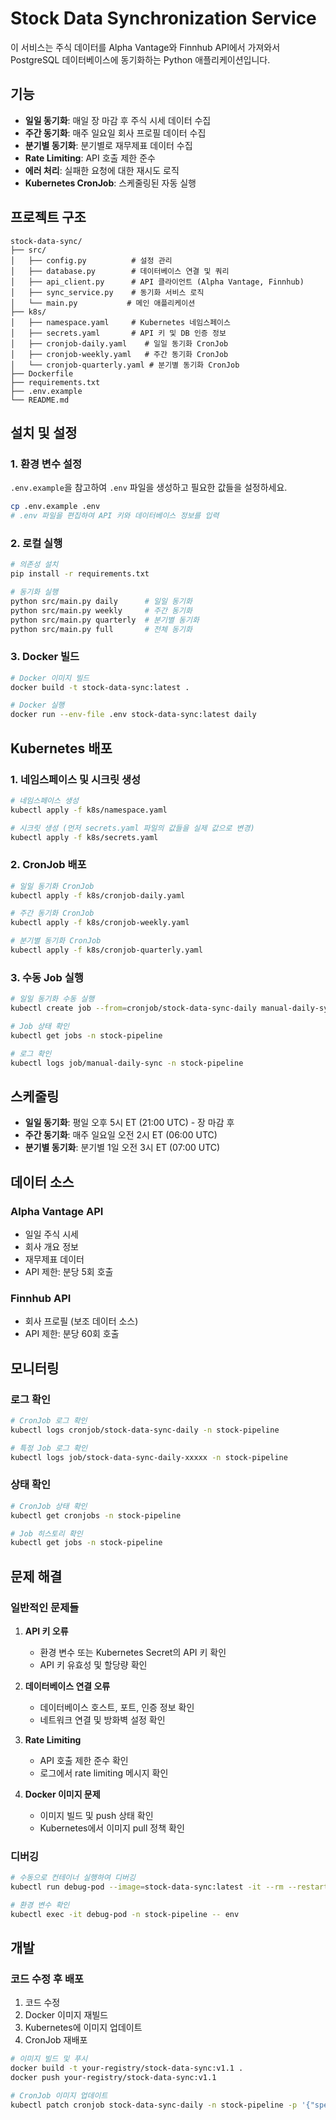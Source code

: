 # Stock Data Synchronization Service

이 서비스는 주식 데이터를 Alpha Vantage와 Finnhub API에서 가져와서 PostgreSQL 데이터베이스에 동기화하는 Python 애플리케이션입니다.

## 기능

- **일일 동기화**: 매일 장 마감 후 주식 시세 데이터 수집
- **주간 동기화**: 매주 일요일 회사 프로필 데이터 수집
- **분기별 동기화**: 분기별로 재무제표 데이터 수집
- **Rate Limiting**: API 호출 제한 준수
- **에러 처리**: 실패한 요청에 대한 재시도 로직
- **Kubernetes CronJob**: 스케줄링된 자동 실행

## 프로젝트 구조

```
stock-data-sync/
├── src/
│   ├── config.py          # 설정 관리
│   ├── database.py        # 데이터베이스 연결 및 쿼리
│   ├── api_client.py      # API 클라이언트 (Alpha Vantage, Finnhub)
│   ├── sync_service.py    # 동기화 서비스 로직
│   └── main.py           # 메인 애플리케이션
├── k8s/
│   ├── namespace.yaml     # Kubernetes 네임스페이스
│   ├── secrets.yaml       # API 키 및 DB 인증 정보
│   ├── cronjob-daily.yaml    # 일일 동기화 CronJob
│   ├── cronjob-weekly.yaml   # 주간 동기화 CronJob
│   └── cronjob-quarterly.yaml # 분기별 동기화 CronJob
├── Dockerfile
├── requirements.txt
├── .env.example
└── README.md
```

## 설치 및 설정

### 1. 환경 변수 설정

`.env.example`을 참고하여 `.env` 파일을 생성하고 필요한 값들을 설정하세요.

```bash
cp .env.example .env
# .env 파일을 편집하여 API 키와 데이터베이스 정보를 입력
```

### 2. 로컬 실행

```bash
# 의존성 설치
pip install -r requirements.txt

# 동기화 실행
python src/main.py daily      # 일일 동기화
python src/main.py weekly     # 주간 동기화
python src/main.py quarterly  # 분기별 동기화
python src/main.py full       # 전체 동기화
```

### 3. Docker 빌드

```bash
# Docker 이미지 빌드
docker build -t stock-data-sync:latest .

# Docker 실행
docker run --env-file .env stock-data-sync:latest daily
```

## Kubernetes 배포

### 1. 네임스페이스 및 시크릿 생성

```bash
# 네임스페이스 생성
kubectl apply -f k8s/namespace.yaml

# 시크릿 생성 (먼저 secrets.yaml 파일의 값들을 실제 값으로 변경)
kubectl apply -f k8s/secrets.yaml
```

### 2. CronJob 배포

```bash
# 일일 동기화 CronJob
kubectl apply -f k8s/cronjob-daily.yaml

# 주간 동기화 CronJob
kubectl apply -f k8s/cronjob-weekly.yaml

# 분기별 동기화 CronJob
kubectl apply -f k8s/cronjob-quarterly.yaml
```

### 3. 수동 Job 실행

```bash
# 일일 동기화 수동 실행
kubectl create job --from=cronjob/stock-data-sync-daily manual-daily-sync -n stock-pipeline

# Job 상태 확인
kubectl get jobs -n stock-pipeline

# 로그 확인
kubectl logs job/manual-daily-sync -n stock-pipeline
```

## 스케줄링

- **일일 동기화**: 평일 오후 5시 ET (21:00 UTC) - 장 마감 후
- **주간 동기화**: 매주 일요일 오전 2시 ET (06:00 UTC)
- **분기별 동기화**: 분기별 1일 오전 3시 ET (07:00 UTC)

## 데이터 소스

### Alpha Vantage API
- 일일 주식 시세
- 회사 개요 정보
- 재무제표 데이터
- API 제한: 분당 5회 호출

### Finnhub API
- 회사 프로필 (보조 데이터 소스)
- API 제한: 분당 60회 호출

## 모니터링

### 로그 확인
```bash
# CronJob 로그 확인
kubectl logs cronjob/stock-data-sync-daily -n stock-pipeline

# 특정 Job 로그 확인
kubectl logs job/stock-data-sync-daily-xxxxx -n stock-pipeline
```

### 상태 확인
```bash
# CronJob 상태 확인
kubectl get cronjobs -n stock-pipeline

# Job 히스토리 확인
kubectl get jobs -n stock-pipeline
```

## 문제 해결

### 일반적인 문제들

1. **API 키 오류**
   - 환경 변수 또는 Kubernetes Secret의 API 키 확인
   - API 키 유효성 및 할당량 확인

2. **데이터베이스 연결 오류**
   - 데이터베이스 호스트, 포트, 인증 정보 확인
   - 네트워크 연결 및 방화벽 설정 확인

3. **Rate Limiting**
   - API 호출 제한 준수 확인
   - 로그에서 rate limiting 메시지 확인

4. **Docker 이미지 문제**
   - 이미지 빌드 및 push 상태 확인
   - Kubernetes에서 이미지 pull 정책 확인

### 디버깅

```bash
# 수동으로 컨테이너 실행하여 디버깅
kubectl run debug-pod --image=stock-data-sync:latest -it --rm --restart=Never -n stock-pipeline -- /bin/bash

# 환경 변수 확인
kubectl exec -it debug-pod -n stock-pipeline -- env
```

## 개발

### 코드 수정 후 배포

1. 코드 수정
2. Docker 이미지 재빌드
3. Kubernetes에 이미지 업데이트
4. CronJob 재배포

```bash
# 이미지 빌드 및 푸시
docker build -t your-registry/stock-data-sync:v1.1 .
docker push your-registry/stock-data-sync:v1.1

# CronJob 이미지 업데이트
kubectl patch cronjob stock-data-sync-daily -n stock-pipeline -p '{"spec":{"jobTemplate":{"spec":{"template":{"spec":{"containers":[{"name":"stock-data-sync","image":"your-registry/stock-data-sync:v1.1"}]}}}}}}'
```